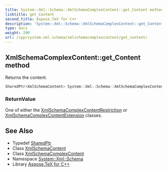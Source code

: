 ```yaml
---
title: System::Xml::Schema::XmlSchemaComplexContent::get_Content method
linktitle: get_Content
second_title: Aspose.TeX for C++
description: 'System::Xml::Schema::XmlSchemaComplexContent::get_Content method. Returns the content in C++.'
type: docs
weight: 200
url: /cpp/system.xml.schema/xmlschemacomplexcontent/get_content/
---
```

## XmlSchemaComplexContent::get_Content method


Returns the content.

```cpp
SharedPtr<XmlSchemaContent> System::Xml::Schema::XmlSchemaComplexContent::get_Content() override
```


### ReturnValue

One of either the [XmlSchemaComplexContentRestriction](../../xmlschemacomplexcontentrestriction/) or [XmlSchemaComplexContentExtension](../../xmlschemacomplexcontentextension/) classes.

## See Also

* Typedef [SharedPtr](../../../system/sharedptr/)
* Class [XmlSchemaContent](../../xmlschemacontent/)
* Class [XmlSchemaComplexContent](../)
* Namespace [System::Xml::Schema](../../)
* Library [Aspose.TeX for C++](../../../)
